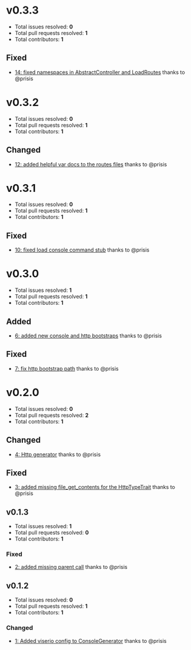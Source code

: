 v0.3.3
======

- Total issues resolved: **0**
- Total pull requests resolved: **1**
- Total contributors: **1**

Fixed
-----

 - [14: fixed namespaces in AbstractController and LoadRoutes](https://github.com/narrowspark/skeleton-generators/pull/14) thanks to @prisis

v0.3.2
======

- Total issues resolved: **0**
- Total pull requests resolved: **1**
- Total contributors: **1**

Changed
-------

 - [12: added helpful var docs to the routes files](https://github.com/narrowspark/skeleton-generators/pull/12) thanks to @prisis

v0.3.1
======

- Total issues resolved: **0**
- Total pull requests resolved: **1**
- Total contributors: **1**

Fixed
-----

 - [10: fixed load console command stub](https://github.com/narrowspark/skeleton-generators/pull/10) thanks to @prisis

v0.3.0
======

- Total issues resolved: **1**
- Total pull requests resolved: **1**
- Total contributors: **1**

Added
-----

 - [6: added new console and http bootstraps](https://github.com/narrowspark/skeleton-generators/pull/6) thanks to @prisis

Fixed
-----

 - [7: fix http bootstrap path](https://github.com/narrowspark/skeleton-generators/issues/7) thanks to @prisis

v0.2.0
======

- Total issues resolved: **0**
- Total pull requests resolved: **2**
- Total contributors: **1**

Changed
-------

 - [4: Http generator](https://github.com/narrowspark/skeleton-generators/pull/4) thanks to @prisis

Fixed
-----

 - [3: added missing file&#95;get&#95;contents for the HttpTypeTrait](https://github.com/narrowspark/skeleton-generators/pull/3) thanks to @prisis

## v0.1.3

- Total issues resolved: **1**
- Total pull requests resolved: **0**
- Total contributors: **1**

### Fixed

 - [2: added missing parent call](https://github.com/narrowspark/skeleton-generators/issues/2) thanks to @prisis

## v0.1.2

- Total issues resolved: **0**
- Total pull requests resolved: **1**
- Total contributors: **1**

### Changed

 - [1: Added viserio config to ConsoleGenerator](https://github.com/narrowspark/skeleton-generators/pull/1) thanks to @prisis

